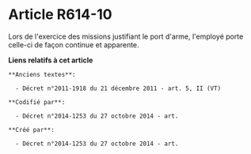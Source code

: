 # Article R614-10

Lors de l'exercice des missions justifiant le port d'arme, l'employé porte celle-ci de façon continue et apparente.

**Liens relatifs à cet article**

	**Anciens textes**:

	  - Décret n°2011-1918 du 21 décembre 2011 - art. 5, II (VT)

	**Codifié par**:

	  - Décret n°2014-1253 du 27 octobre 2014 - art.

	**Créé par**:

	  - Décret n°2014-1253 du 27 octobre 2014 - art.
